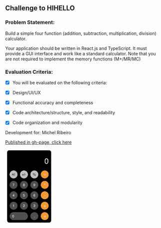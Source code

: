 <h2>Challenge to HIHELLO</h2>


<h3>Problem Statement:</h3>

<p>Build a simple four function (addition, subtraction, multiplication, division) calculator.</p>

<p>Your application should be written in React.js and TypeScript. It must provide a GUI interface and work like a standard calculator. Note that you are not required to implement the memory functions (M+/MR/MC)</p>

<h3>Evaluation Criteria:</h3>

- [x] You will be evaluated on the following criteria:
- [x] Design/UI/UX
- [x] Functional accuracy and completeness
- [x] Code architecture/structure, style, and readability
- [x] Code organization and modularity


<p>Development for: Michel Ribeiro</p>

[Published in gh-page, click here](https://michelribeiro.github.io/hihello/)

<img src="calculator.png" alt="Calculator" width="150" />
